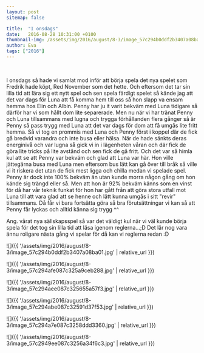 ```yaml
---
layout: post
sitemap: false

title:  "I onsdags"
date:   2016-08-28 10:31:00 +0100
thumbnail-img: /assets/img/2016/august/8-3/image_57c294b0ddf2b3407a08ba01.jpg
author: Eva
tags: ["2016"]
---
```


 




I onsdags så hade vi samlat mod inför att börja spela det nya spelet som Fredrik hade köpt, Red November som det hette. Och eftersom det tar sin lilla tid att lära sig ett nytt spel och sen spela färdigt spelet så kände jag att det var dags för Luna att få komma hem till oss så hon slapp va ensam hemma hos Elin och Albin. Penny har ju it varit bekväm med Luna tidigare så därför har vi som hållt dom lite separerade. Men nu när vi har tränat Penny och Luna tillsammans med lugna och trygga förhållanden flera gånger så är Penny så pass trygg med Luna att det var dags för dom att få umgås lite fritt hemma. Så vi tog en prommis med Luna och Penny först i koppel där de fick gå bredvid varandra och inte busa eller hälsa. När de hade sänkts deras energinivå och var lugna så gick vi in i lägenheten våran och där fick de göra lite tricks på lite avstånd och sen fick de gå fritt. Och det var så himla kul att se att Penny var bekväm och glad att Luna var här. Hon ville jättegärna busa med Luna men eftersom bus lätt kan gå över till bråk så ville vi it riskera det utan de fick mest ligga och chilla medan vi spelade spel. Penny är dock inte 100% bekväm än utan kunde morra någon gång om hon kände sig trängd eller så. Men att hon är 92% bekväm känns som en vinst för då har vår teknik funkat för hon har gått från att göra stora utfall mot Luna till att vara glad att se henne och lätt kunna umgås i sitt "revir" tillsammans. Då får vi bara fortsätta göra så bra förutsättningar vi kan så att Penny får lyckas och alltid känna sig trygg ^^ 

Ang. vårat nya sällskapsspel så var det väldigt kul när vi väl kunde börja spela för det tog sin lilla tid att läsa igenom reglerna...;D Det lär nog vara ännu roligare nästa gång vi spelar för då kan vi reglerna redan :D

![]({{ '/assets/img/2016/august/8-3/image_57c294b0ddf2b3407a08ba01.jpg'  | relative_url }})

![]({{ '/assets/img/2016/august/8-3/image_57c294afe087c325a9ceb288.jpg'  | relative_url }})

![]({{ '/assets/img/2016/august/8-3/image_57c294aee087c325655a57f3.jpg'  | relative_url }})

![]({{ '/assets/img/2016/august/8-3/image_57c294abe087c32591d37f53.jpg'  | relative_url }})

![]({{ '/assets/img/2016/august/8-3/image_57c294a7e087c3258ddd3360.jpg'  | relative_url }})

![]({{ '/assets/img/2016/august/8-3/image_57c2949ee087c3256a34f6c3.jpg'  | relative_url }})

